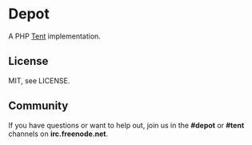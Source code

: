 Depot
=====

A PHP [Tent][1] implementation.


License
-------

MIT, see LICENSE.


Community
---------

If you have questions or want to help out, join us in the
**#depot** or **#tent** channels on **irc.freenode.net**.


[1]: https://tent.io

